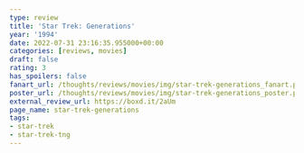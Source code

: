 ```yaml
---
type: review
title: 'Star Trek: Generations'
year: '1994'
date: 2022-07-31 23:16:35.955000+00:00
categories: [reviews, movies]
draft: false
rating: 3
has_spoilers: false
fanart_url: /thoughts/reviews/movies/img/star-trek-generations_fanart.png
poster_url: /thoughts/reviews/movies/img/star-trek-generations_poster.png
external_review_url: https://boxd.it/2aUm
page_name: star-trek-generations
tags:
- star-trek
- star-trek-tng
---
```


